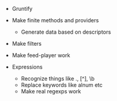 * Gruntify
* Make finite methods and providers
	* Generate data based on descriptors
* Make filters
* Make feed-player work

* Expressions
	* Recognize things like ., [^], \b
	* Replace keywords like alnum etc
	* Make real regexps work